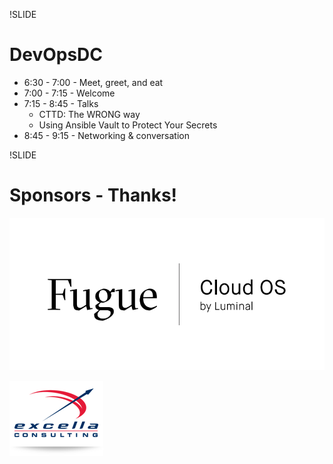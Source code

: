 !SLIDE
# DevOpsDC #

* 6:30 - 7:00 - Meet, greet, and eat
* 7:00 - 7:15 - Welcome
* 7:15 - 8:45 - Talks
  * CTTD: The WRONG way
  * Using Ansible Vault to Protect Your Secrets
* 8:45 - 9:15 - Networking & conversation


!SLIDE
# Sponsors - Thanks! #

![Fugue](../images/fugue.png)

![Excella Consulting](../images/excella.png)
